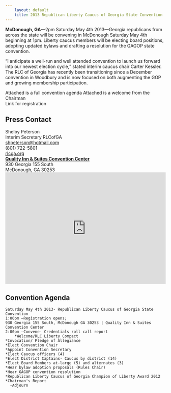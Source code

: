 ```yaml
---
    layout: default
    title: 2013 Republican Liberty Caucus of Georgia State Convention
---
```


<div class="row">
<div class="span6" markdown="1">

<b>McDonough, GA</b>—2pm Saturday May 4th 2013—Georgia republicans from across the state will be
convening in McDonough Saturday May 4th beginning at 1pm.  Liberty caucus members will be electing board positions,
adopting updated bylaws and drafting a resolution for the GAGOP state convention.

<q>I anticipate a well-run and well attended convention to launch us forward into our newest election cycle,</q> stated
interim caucus chair Carter Kessler.  The RLC of Georgia has recently been transitioning since a December convention in
Woodbury and is now focused on both augmenting the GOP and growing membership participation.

Attached is a full convention agenda 
Attached is a welcome from the Chairman  
Link for registration

Press Contact
-------------

<div>
Shelby Peterson<br />
Interim Secretary RLCofGA<br />
<a href="mailto:shpeterson@hotmail.com">shpeterson@hotmail.com</a><br />
(801) 722-5801<br />
<a href="http://rlcga.org">rlcga.org</a>
</div>

</div>
<div class="span6">
<b><a href="https://maps.google.com/maps?cid=873884944616720550">Quality Inn &amp; Suites Convention Center</a></b>
<br />930 Georgia 155 South  
<br />McDonough, GA 30253

<iframe width="100%" height="350" frameborder="0" scrolling="no" marginheight="0" marginwidth="0" src="https://maps.google.com/maps?cid=873884944616720550&amp;output=embed"></iframe>
</div>
</div>

Convention Agenda
-----------------

    Saturday May 4th 2013- Republican Liberty Caucus of Georgia State Convention
    1:00pm –Registration opens; 
    930 Georgia 155 South, McDonough GA 30253 | Quality Inn & Suites Convention Center
    2:00pm –Convene- Credentials roll call report 
        *Welcome/RLC Liberty Compact
    *Invocation/ Pledge of Allegiance
    *Elect Convention Chair
    *Appoint Convention Secretary
    *Elect Caucus officers (4)
    *Elect District Captains- Caucus by district (14)
    *Elect Board Members at-large (5) and alternates (3)
    *Hear bylaw adoption proposals (Rules Chair)
    *Hear GAGOP convention resolution 
    *Republican Liberty Caucus of Georgia Champion of Liberty Award 2012
    *Chairman's Report
      -Adjourn

 [2]: https://maps.google.com/maps?cid=873884944616720550
 [3]: https://www.xorbia.com/e/rlc/republican-liberty-caucus-georgia-state-convention
